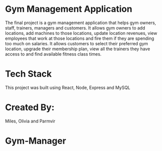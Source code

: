 # Gym Management Application
The final project is a gym management application that helps gym owners, staff, trainers, managers and customers. It allows gym owners to add locations, add machines to those locations, update location revenues, view employees that work at those locations and fire them if they are spending too much on salaries. It allows customers to select their preferred gym location, upgrade their membership plan, view all the trainers they have access to and find available fitness class times. 

# Tech Stack
This project was built using React, Node, Express and MySQL

# Created By:
Miles, Olivia and Parmvir



# Gym-Manager
